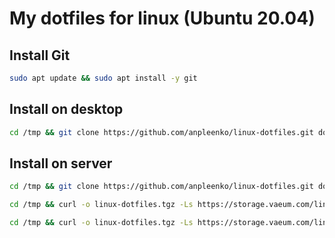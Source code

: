 # My dotfiles for linux (Ubuntu 20.04)

## Install Git

```bash
sudo apt update && sudo apt install -y git
```

## Install on desktop

```bash
cd /tmp && git clone https://github.com/anpleenko/linux-dotfiles.git dotfiles --depth=1 && cd dotfiles && ./desktop.sh
```

## Install on server

```bash
cd /tmp && git clone https://github.com/anpleenko/linux-dotfiles.git dotfiles --depth=1 && cd dotfiles && ./server.sh
```

```bash
cd /tmp && curl -o linux-dotfiles.tgz -Ls https://storage.vaeum.com/linux-dotfiles.tgz && tar xvf linux-dotfiles.tgz --one-top-level=linux-dotfiles -C /tmp && ./desktop.sh
```
```bash
cd /tmp && curl -o linux-dotfiles.tgz -Ls https://storage.vaeum.com/linux-dotfiles.tgz && tar xvf linux-dotfiles.tgz --one-top-level=linux-dotfiles -C /tmp && ./server.sh
```
